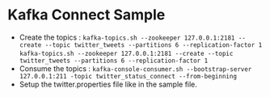 Kafka Connect Sample
====================

* Create the topics : ```kafka-topics.sh --zookeeper 127.0.0.1:2181 --create --topic twitter_tweets --partitions 6 --replication-factor 1```
                      ```kafka-topics.sh --zookeeper 127.0.0.1:2181 --create --topic twitter_tweets --partitions 6 --replication-factor 1```
* Consume the topics : ```kafka-console-consumer.sh --bootstrap-server 127.0.0.1:211 -topic twitter_status_connect --from-beginning```
* Setup the twitter.properties file like in the sample file.
